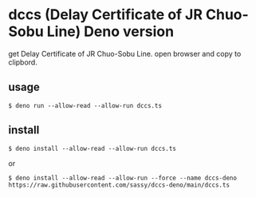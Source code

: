 # dccs (Delay Certificate of JR Chuo-Sobu Line) Deno version

get Delay Certificate of JR Chuo-Sobu Line.
open browser and copy to clipbord.

## usage

```
$ deno run --allow-read --allow-run dccs.ts
```

## install

```
$ deno install --allow-read --allow-run dccs.ts
```

or

```
$ deno install --allow-read --allow-run --force --name dccs-deno https://raw.githubusercontent.com/sassy/dccs-deno/main/dccs.ts
```

